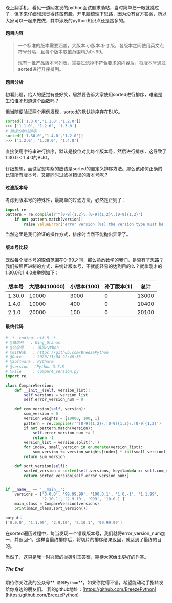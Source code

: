 晚上翻手机，看见一道网友发的python面试题求助帖，当时简单扫一眼就跳过了，但下来仔细想想觉得还蛮有趣，开电脑梳理下思路，因为没有官方答案，所以大家可以一起来做做，其中涉及的python知识点还是蛮多的。

#### 题目内容

> 一个标准的版本需要涵盖，大版本.小版本.补丁版，各版本之间使用英文点符号分隔，且每个版本取值范围均为0~99。
>
> 现有一批产品版本号列表，需要过滤掉不符合要求的内容后，将版本号通过**sorted**进行升序排列。

#### 题目分析

初看此题，给人的感觉有些好笑，居然要告诉大家使用sorted进行排序，难道是生怕谁不知道这个函数吗？

但当随便验证两个用例发现，sorted的默认排序存在BUG。

```python
sorted(['1.3.0','1.1.0','1.2.0'])
>>> ['1.1.0', '1.2.0', '1.3.0']
# 错误的默认排序
sorted(['1.30.0','1.4.0','1.2.0'])
>>> ['1.2.0', '1.30.0', '1.4.0']
```

直接使用字符串进行排序，默认是按位对比每个版本号，然后进行排序，这导致了1.30.0 < 1.4.0的BUG。

仔细想想，面试官想考察的应该是sorted的自定义排序方法。那么该如何正确的比较所有版本号，又能同时过滤掉错误的版本号呢？

#### 过滤版本号

考虑到版本号的特殊性，最简单的过滤方法，必然是正则了：

```python
import re
pattern = re.compile(r'^[0-9]{1,2}\.[0-9]{1,2}\.[0-9]{1,2}')
	if not pattern.match(version):
        raise ValueError("error version [%s],the version type must be [xx.xx.xx]" % version)
```

当然这里是我们验证的操作方式，排序时当然不能抛出异常了。

#### 版本号比较

既然每个版本号的取值范围在0-99之间，那么熟悉数学的我们，是否有了思路？我们按照百进制的方式，来统计版本号，不就能轻易的达到目的么？就拿刚才的1.30.0和1.4.0来举例如下：

| 版本号 | 大版本(10000) | 小版本(100) | 补丁版本(1) | 总计  |
| ------ | ------------- | ----------- | ----------- | ----- |
| 1.30.0 | 10000         | 3000        | 0           | 13000 |
| 1.4.0  | 10000         | 400         | 0           | 10400 |
| 2.1.0  | 20000         | 100         | 0           | 20100 |

#### 最终代码

```python
# -*- coding: utf-8 -*-
# @微信号   : King_Uranus
# @公众号    : 清风Python
# @GitHub   : https://github.com/BreezePython
# @Date     : 2020/11/04 22:48:33
# @Software : PyCharm
# @version  ：Python 3.7.8
# @File     : compare_version.py
import re

class CompareVersion:
    def __init__(self, version_list):
        self.versions = version_list
        self.error_version_num = 0

    def com_version(self, version):
        sum_version = 0
        version_weights = [10000, 100, 1]
        pattern = re.compile(r'^[0-9]{1,2}\.[0-9]{1,2}\.[0-9]{1,2}')
        if not pattern.match(version):
            self.error_version_num += 1
            return -1
        version_list = version.split('.')
        for index, small_version in enumerate(version_list):
            sum_version += version_weights[index] * int(small_version)
        return sum_version

    def sort_version(self):
        sorted_version = sorted(self.versions, key=lambda x: self.com_version(x))
        return sorted_version[self.error_version_num:]


if __name__ == '__main__':
    versions = ['0.0.0', '99.99.99', '100.0.1', '1.0.-1', '1.1.99',
                '2.10.1', '2.9.10', '999', '10-0.1']
    main_class = CompareVersion(versions)
    print(main_class.sort_version())

output：
['0.0.0', '1.1.99', '2.9.10', '2.10.1', '99.99.99']
```

在sorted遍历过程中，每当发现一个错误版本号，我们就将error_version_num加一，并返回-1，这样当最终排序后，将切片的排序结果返回，就达到了最终的目的。

当然了，这只是我一时兴起的抛砖引玉答案，期待大家给出更好的作答。

##### The End
期待你关注我的公众号**` 清风Python`**，如果你觉得不错，希望能动动手指转发给你身边的朋友们。
我的github地址：[https://github.com/BreezePython](https://github.com/BreezePython)